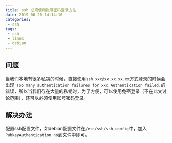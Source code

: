 ```yaml
---
title: ssh 必须使用账号密码登录方法
date: 2019-06-20 14:14:16
categories:
 - ssh
tags:
 - ssh
 - linux
 - debian
---
```

## 问题
当我们本地有很多私钥的时候，直接使用`ssh xxx@xx.xx.xx.xx`方式登录的时候会出现` Too many authentication failures for xxx
Authentication failed.`的错误，所以当我们存在大量的私钥时，为了方便，可以使用免密登录（不在此文讨论范围），还可以必须使用账号密码登录。

## 解决办法
配置ssh配置文件，如debian配置文件在`/etc/ssh/ssh_config`中，加入`PubkeyAuthentication no`到文件中即可。